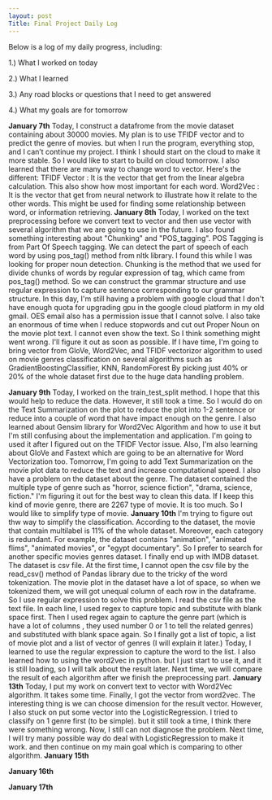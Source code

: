 ```yaml
---
layout: post
Title: Final Project Daily Log
---
```


Below is a log of my daily progress, including:

1.) What I worked on today

2.) What I learned

3.) Any road blocks or questions that I need to get answered

4.) What my goals are for tomorrow

**January 7th**
Today, I construct a datafrome from the movie dataset containing about 30000 movies. My plan is to use TFIDF vector and to predict the genre of movies. but when I run the program, everything stop, and I can’t continue my project. I think I should start on the cloud to make it more stable. So I would like to start to build on cloud tomorrow.
 I also learned that there are many way to change word to vector. Here's the different:
 TFIDF Vector : It is the vector that get from the linear algebra calculation. This also show how most important for each word. 
 Word2Vec : It is the vector that get from neural network to illustrate how it relate to the other words. This might be used for finding some relationship between word, or information retrieving.
**January 8th**
Today, I worked on the text preprocessing before we convert text to vector and then use vector with several algorithm that we are going to use in the future. I also found something interesting about "Chunking" and "POS_tagging". 
POS Tagging is from Part Of Speech tagging. We can detect the part of speech of each word by using pos_tag() method from nltk library. I found this while I was looking for proper noun detection.
Chunking is the method that we used for divide chunks of words by regular expression of tag, which came from pos_tag() method. So we can construct the grammar structure and use regular expression to capture sentence corresponding to our grammar structure. In this day, I'm still having a problem with google cloud that I don't have enough quota for upgrading gpu in the google cloud platform in my old gmail. OES email also has a permission issue that I cannot solve. I also take an enormous of time when I reduce stopwords and cut out Proper Noun on the movie plot text. I cannot even show the text. So I think something might went wrong. I'll figure it out as soon as possible. 
If I have time, I'm going to bring vector from GloVe, Word2Vec, and TFIDF vectorizor algorithm to used on movie genres classification on several algorithms such as GradientBoostingClassifier, KNN, RandomForest By picking just 40% or 20% of the whole dataset first due to the huge data handling problem. 

**January 9th**
   Today, I worked on the train_test_split method. I hope that this would help to reduce the data. However, it still took a time. So I would do on the Text Summarization on the plot to reduce the plot into 1-2 sentence or reduce into a couple of word that have impact enough on the genre. I also learned about Gensim library for Word2Vec Algorithm and how to use it but I'm still confusing about the implementation and application. I'm going to used it after I figured out on the TFIDF Vector issue. Also, I'm also learning about GloVe and Fastext which are going to be an alternative for Word Vectorization too. Tomorrow, I'm going to add Text Summarization on the movie plot data to reduce the text and increase computational speed. I also have a problem on the dataset about the genre. The dataset contained the multiple type of genre such as "horror, science fiction", "drama, science, fiction." I'm figuring it out for the best way to clean this data. If I keep this kind of movie genre, there are 2267 type of movie. It is too much. So I would like to simplify type of movie. 
**January 10th**
   I'm trying to figure out thw way to simplify the classification. According to the dataset, the movie that contain multilabel is 11% of the whole dataset. Moreover, each category is redundant. For example, the dataset contains "animation", "animated flims", "animated movies", or "egypt documentary". So I prefer to search for another specific movies genres dataset. I finally end up with IMDB dataset. The dataset is csv file. At the first time, I cannot open the csv file by the read_csv() method of Pandas library due to the tricky of the word tokenization. The movie plot in the dataset have a lot of space, so when we tokenized them, we will got unequal column of each row in the dataframe. So I use regular expression to solve this problem. I read the csv file as the text file. In each line, I used regex to capture topic and substitute with blank space first. Then I used regex again to capture the genre part (which is have a lot of columns , they used number 0 or 1 to tell the related genres) and substituted with blank space again. So I finally got a list of topic, a list of movie plot and a list of vector of genres (I will explain it later.)
   Today, I learned to use the regular expression to capture the word to the list. I also learned how to using the word2vec in python. but I just start to use it, and it is still loading, so I will talk about the result later. Next time, we will compare the result of each algorithm after we finish the preprocessing part.
**January 13th**
  Today, I put my work on convert text to vector with Word2Vec algorithm. It takes some time. Finally, I got the vector from word2vec. The interesting thing is we can choose dimension for the result vector. However, I also stuck on put some vector into the LogisticRegression. I tried to classify on 1 genre first (to be simple). but it still took a time, I think there were something wrong. Now, I still can not diagnose the problem.
  Next time, I will try many possible way do deal with LogisticRegression to make it work. and then continue on my main goal which is comparing to other algorithm.
**January 15th**

**January 16th**

**January 17th**